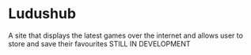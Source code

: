 # Ludushub
A site that displays the latest games over the internet and allows user to store and save their favourites
STILL IN DEVELOPMENT
